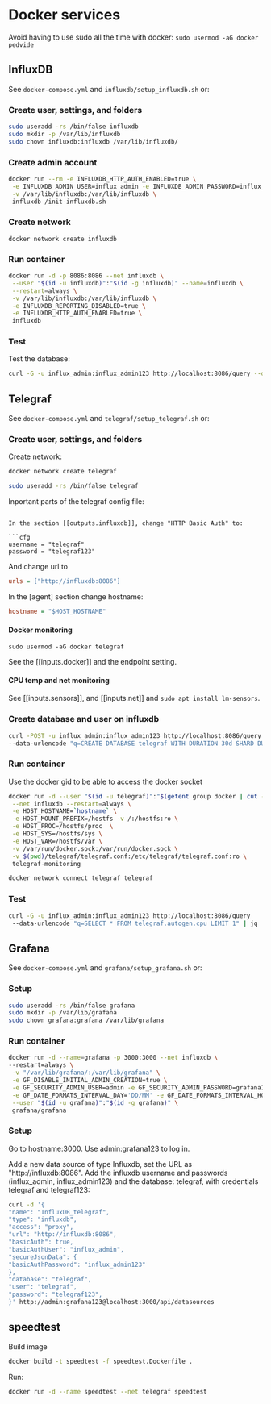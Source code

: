 # Docker services

Avoid having to use sudo all the time with docker:
`sudo usermod -aG docker pedvide`

## InfluxDB

See `docker-compose.yml` and `influxdb/setup_influxdb.sh` or:

### Create user, settings, and folders

```bash
sudo useradd -rs /bin/false influxdb
sudo mkdir -p /var/lib/influxdb
sudo chown influxdb:influxdb /var/lib/influxdb/
```

### Create admin account

```bash
docker run --rm -e INFLUXDB_HTTP_AUTH_ENABLED=true \
 -e INFLUXDB_ADMIN_USER=influx_admin -e INFLUXDB_ADMIN_PASSWORD=influx_admin123 \
 -v /var/lib/influxdb:/var/lib/influxdb \
 influxdb /init-influxdb.sh
```

### Create network

`docker network create influxdb`

### Run container

```bash
docker run -d -p 8086:8086 --net influxdb \
 --user "$(id -u influxdb)":"$(id -g influxdb)" --name=influxdb \
 --restart=always \
 -v /var/lib/influxdb:/var/lib/influxdb \
 -e INFLUXDB_REPORTING_DISABLED=true \
 -e INFLUXDB_HTTP_AUTH_ENABLED=true \
 influxdb
```

### Test

Test the database:

```bash
curl -G -u influx_admin:influx_admin123 http://localhost:8086/query --data-urlencode "q=SHOW DATABASES" | jq
```

## Telegraf

See `docker-compose.yml` and `telegraf/setup_telegraf.sh` or:

### Create user, settings, and folders

Create network:

```bash
docker network create telegraf
```

```bash
sudo useradd -rs /bin/false telegraf
```

Inportant parts of the telegraf config file:

````

In the section [[outputs.influxdb]], change "HTTP Basic Auth" to:

```cfg
username = "telegraf"
password = "telegraf123"
````

And change url to

```cfg
urls = ["http://influxdb:8086"]
```

In the [agent] section change hostname:

```cfg
hostname = "$HOST_HOSTNAME"
```

#### Docker monitoring

`sudo usermod -aG docker telegraf`

See the [[inputs.docker]]
and the endpoint setting.

#### CPU temp and net monitoring

See [[inputs.sensors]], and [[inputs.net]] and `sudo apt install lm-sensors`.

### Create database and user on influxdb

```bash
curl -POST -u influx_admin:influx_admin123 http://localhost:8086/query \
--data-urlencode "q=CREATE DATABASE telegraf WITH DURATION 30d SHARD DURATION 1d NAME "monthly"; CREATE USER "telegraf" WITH PASSWORD 'telegraf123'; GRANT ALL ON "telegraf" TO "telegraf""
```

### Run container

Use the docker gid to be able to access the docker socket

```bash
docker run -d --user "$(id -u telegraf)":"$(getent group docker | cut -d: -f3)" --name=telegraf \
 --net influxdb --restart=always \
 -e HOST_HOSTNAME=`hostname` \
 -e HOST_MOUNT_PREFIX=/hostfs -v /:/hostfs:ro \
 -e HOST_PROC=/hostfs/proc  \
 -e HOST_SYS=/hostfs/sys \
 -e HOST_VAR=/hostfs/var \
 -v /var/run/docker.sock:/var/run/docker.sock \
 -v $(pwd)/telegraf/telegraf.conf:/etc/telegraf/telegraf.conf:ro \
 telegraf-monitoring

docker network connect telegraf telegraf
```

### Test

```bash
curl -G -u influx_admin:influx_admin123 http://localhost:8086/query
 --data-urlencode "q=SELECT * FROM telegraf.autogen.cpu LIMIT 1" | jq
```

## Grafana

See `docker-compose.yml` and `grafana/setup_grafana.sh` or:

### Setup

```bash
sudo useradd -rs /bin/false grafana
sudo mkdir -p /var/lib/grafana
sudo chown grafana:grafana /var/lib/grafana
```

### Run container

```bash
docker run -d --name=grafana -p 3000:3000 --net influxdb \
--restart=always \
 -v "/var/lib/grafana/:/var/lib/grafana" \
 -e GF_DISABLE_INITIAL_ADMIN_CREATION=true \
 -e GF_SECURITY_ADMIN_USER=admin -e GF_SECURITY_ADMIN_PASSWORD=grafana123 \
 -e GF_DATE_FORMATS_INTERVAL_DAY='DD/MM' -e GF_DATE_FORMATS_INTERVAL_HOUR='DD/MM HH:mm' \
 --user "$(id -u grafana)":"$(id -g grafana)" \
 grafana/grafana
```

### Setup

Go to hostname:3000.
Use admin:grafana123 to log in.

Add a new data source of type Influxdb, set the URL as "http://influxdb:8086".
Add the influxdb username and passwords (influx_admin, influx_admin123) and the database: telegraf, with credentials telegraf and telegraf123:

```bash
curl -d '{
"name": "InfluxDB_telegraf",
"type": "influxdb",
"access": "proxy",
"url": "http://influxdb:8086",
"basicAuth": true,
"basicAuthUser": "influx_admin",
"secureJsonData": {
"basicAuthPassword": "influx_admin123"
},
"database": "telegraf",
"user": "telegraf",
"password": "telegraf123",
}' http://admin:grafana123@localhost:3000/api/datasources
```

## speedtest

Build image

```bash
docker build -t speedtest -f speedtest.Dockerfile .
```

Run:

```bash
docker run -d --name speedtest --net telegraf speedtest
```

